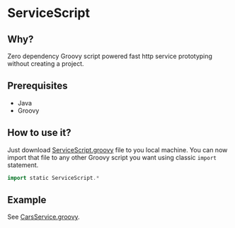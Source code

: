 # ServiceScript

## Why?
Zero dependency Groovy script powered fast http service prototyping without creating a project.

## Prerequisites
* Java
* Groovy

## How to use it?
Just download [ServiceScript.groovy](./ServiceScript.groovy) file to you local machine.
You can now import that file to any other Groovy script you want using classic `import` statement.

```groovy
import static ServiceScript.*
```
## Example
See [CarsService.groovy](./CarsService.groovy).
